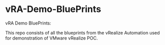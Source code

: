 # vRA-Demo-BluePrints
vRA Demo BluePrints:

This repo consists of all the blueprints from the vRealize Automation used for demonstration of VMware vRealize POC.